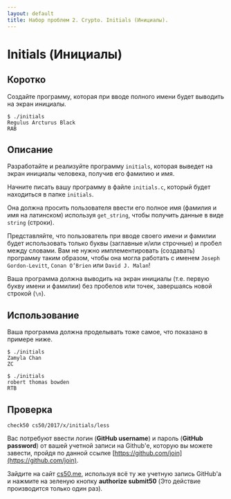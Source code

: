 ```yaml
---
layout: default
title: Набор проблем 2. Crypto. Initials (Инициалы).
---
```


# Initials (Инициалы)

## Коротко

Создайте программу, которая при вводе полного имени будет выводить на экран инициалы.
```
$ ./initials
Regulus Arcturus Black
RAB
```

## Описание

Разработайте и реализуйте программу `initials`, которая выведет на экран инициалы человека, получив его фамилию и имя.

Начните писать вашу программу в файле `initials.c`, который будет находиться в папке `initials`.

Она должна просить пользователя ввести его полное имя (фамилия и имя на латинском) используя `get_string`, чтобы получить данные в виде `string` (строки).

Представляйте, что пользователь при вводе своего имени и фамилии будет использовать только буквы (заглавные и/или строчные) и пробел между словами. Вам не нужно имплементировать (создавать) программу таким образом, чтобы она могла работать с именем `Joseph Gordon-Levitt`, `Conan O’Brien` или `David J. Malan`!

Ваша программа должна выводить на экран инициалы (т.е. первую букву имени и фамилии) без пробелов или точек, завершаясь новой строкой (`\n`).

## Использование

Ваша программа должна проделывать тоже самое, что показано в примере ниже.
```
$ ./initials
Zamyla Chan
ZC
```
```
$ ./initials
robert thomas bowden
RTB
```
## Проверка
```
check50 cs50/2017/x/initials/less
```
Вас потребуют ввести логин (**GitHub username**) и пароль (**GitHub password**) от вашей учетной записи на Github'е, которую вы можете завести, пройдя по данной ссылке [https://github.com/join](https://github.com/join).

Зайдите на сайт [cs50.me](https://cs50.me/), используя всё ту же учетную запись GitHub'а и нажмите на зеленую кнопку **authorize submit50** (Это действие производится только один раз).